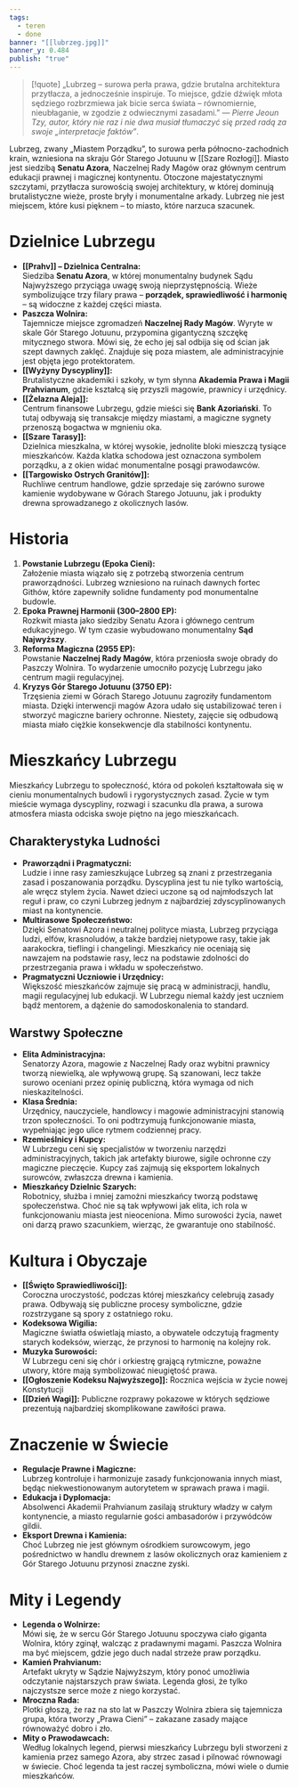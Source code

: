 ```yaml
---
tags:
  - teren
  - done
banner: "[[lubrzeg.jpg]]"
banner_y: 0.484
publish: "true"
---
```

> [!quote] „Lubrzeg – surowa perła prawa, gdzie brutalna architektura przytłacza, a jednocześnie inspiruje. To miejsce, gdzie dźwięk młota sędziego rozbrzmiewa jak bicie serca świata – równomiernie, nieubłaganie, w zgodzie z odwiecznymi zasadami.”
> — _Pierre Jeoun Tzy, autor, który nie raz i nie dwa musiał tłumaczyć się przed radą za swoje „interpretacje faktów”_.

Lubrzeg, zwany „Miastem Porządku”, to surowa perła północno-zachodnich krain, wzniesiona na skraju Gór Starego Jotuunu w [[Szare Rozłogi]]. Miasto jest siedzibą **Senatu Azora**, Naczelnej Rady Magów oraz głównym centrum edukacji prawnej i magicznej kontynentu. Otoczone majestatycznymi szczytami, przytłacza surowością swojej architektury, w której dominują brutalistyczne wieże, proste bryły i monumentalne arkady. Lubrzeg nie jest miejscem, które kusi pięknem – to miasto, które narzuca szacunek.
# **Dzielnice Lubrzegu**
- **[[Prahv]] – Dzielnica Centralna:**  
    Siedziba **Senatu Azora**, w której monumentalny budynek Sądu Najwyższego przyciąga uwagę swoją nieprzystępnością. Wieże symbolizujące trzy filary prawa – **porządek, sprawiedliwość i harmonię** – są widoczne z każdej części miasta.
- **Paszcza Wolnira:**  
    Tajemnicze miejsce zgromadzeń **Naczelnej Rady Magów**. Wyryte w skale Gór Starego Jotuunu, przypomina gigantyczną szczękę mitycznego stwora. Mówi się, że echo jej sal odbija się od ścian jak szept dawnych zaklęć. Znajduje się poza miastem, ale administracyjnie jest objęta jego protektoratem.
- **[[Wyżyny Dyscypliny]]:**  
    Brutalistyczne akademiki i szkoły, w tym słynna **Akademia Prawa i Magii Prahvianum**, gdzie kształcą się przyszli magowie, prawnicy i urzędnicy.
- **[[Żelazna Aleja]]:**  
    Centrum finansowe Lubrzegu, gdzie mieści się **Bank Azoriański**. To tutaj odbywają się transakcje między miastami, a magiczne sygnety przenoszą bogactwa w mgnieniu oka.
- **[[Szare Tarasy]]:**  
    Dzielnica mieszkalna, w której wysokie, jednolite bloki mieszczą tysiące mieszkańców. Każda klatka schodowa jest oznaczona symbolem porządku, a z okien widać monumentalne posągi prawodawców.
- **[[Targowisko Ostrych Granitów]]:**  
    Ruchliwe centrum handlowe, gdzie sprzedaje się zarówno surowe kamienie wydobywane w Górach Starego Jotuunu, jak i produkty drewna sprowadzanego z okolicznych lasów.
# **Historia**
1. **Powstanie Lubrzegu (Epoka Cieni):**  
    Założenie miasta wiązało się z potrzebą stworzenia centrum praworządności. Lubrzeg wzniesiono na ruinach dawnych fortec Githów, które zapewniły solidne fundamenty pod monumentalne budowle.
2. **Epoka Prawnej Harmonii (300–2800 EP):**  
    Rozkwit miasta jako siedziby Senatu Azora i głównego centrum edukacyjnego. W tym czasie wybudowano monumentalny **Sąd Najwyższy**.
3. **Reforma Magiczna (2955 EP):**  
    Powstanie **Naczelnej Rady Magów**, która przeniosła swoje obrady do Paszczy Wolnira. To wydarzenie umocniło pozycję Lubrzegu jako centrum magii regulacyjnej.
4. **Kryzys Gór Starego Jotuunu (3750 EP):**  
    Trzęsienia ziemi w Górach Starego Jotuunu zagroziły fundamentom miasta. Dzięki interwencji magów Azora udało się ustabilizować teren i stworzyć magiczne bariery ochronne. Niestety, zajęcie się odbudową miasta miało ciężkie konsekwencje dla stabilności kontynentu.
# **Mieszkańcy Lubrzegu**
Mieszkańcy Lubrzegu to społeczność, która od pokoleń kształtowała się w cieniu monumentalnych budowli i rygorystycznych zasad. Życie w tym mieście wymaga dyscypliny, rozwagi i szacunku dla prawa, a surowa atmosfera miasta odciska swoje piętno na jego mieszkańcach.
## **Charakterystyka Ludności**
- **Praworządni i Pragmatyczni:**  
    Ludzie i inne rasy zamieszkujące Lubrzeg są znani z przestrzegania zasad i poszanowania porządku. Dyscyplina jest tu nie tylko wartością, ale wręcz stylem życia. Nawet dzieci uczone są od najmłodszych lat reguł i praw, co czyni Lubrzeg jednym z najbardziej zdyscyplinowanych miast na kontynencie.
- **Multirasowe Społeczeństwo:**  
    Dzięki Senatowi Azora i neutralnej polityce miasta, Lubrzeg przyciąga ludzi, elfów, krasnoludów, a także bardziej nietypowe rasy, takie jak aarakockra, tieflingi i changelingi. Mieszkańcy nie oceniają się nawzajem na podstawie rasy, lecz na podstawie zdolności do przestrzegania prawa i wkładu w społeczeństwo.
- **Pragmatyczni Uczniowie i Urzędnicy:**  
    Większość mieszkańców zajmuje się pracą w administracji, handlu, magii regulacyjnej lub edukacji. W Lubrzegu niemal każdy jest uczniem bądź mentorem, a dążenie do samodoskonalenia to standard.
## **Warstwy Społeczne**
- **Elita Administracyjna:**  
    Senatorzy Azora, magowie z Naczelnej Rady oraz wybitni prawnicy tworzą niewielką, ale wpływową grupę. Są szanowani, lecz także surowo oceniani przez opinię publiczną, która wymaga od nich nieskazitelności.
- **Klasa Średnia:**  
    Urzędnicy, nauczyciele, handlowcy i magowie administracyjni stanowią trzon społeczności. To oni podtrzymują funkcjonowanie miasta, wypełniając jego ulice rytmem codziennej pracy.
- **Rzemieślnicy i Kupcy:**  
    W Lubrzegu ceni się specjalistów w tworzeniu narzędzi administracyjnych, takich jak artefakty biurowe, sigile ochronne czy magiczne pieczęcie. Kupcy zaś zajmują się eksportem lokalnych surowców, zwłaszcza drewna i kamienia.
- **Mieszkańcy Dzielnic Szarych:**  
    Robotnicy, służba i mniej zamożni mieszkańcy tworzą podstawę społeczeństwa. Choć nie są tak wpływowi jak elita, ich rola w funkcjonowaniu miasta jest nieoceniona. Mimo surowości życia, nawet oni darzą prawo szacunkiem, wierząc, że gwarantuje ono stabilność.
# **Kultura i Obyczaje**
- **[[Święto Sprawiedliwości]]:**  
    Coroczna uroczystość, podczas której mieszkańcy celebrują zasady prawa. Odbywają się publiczne procesy symboliczne, gdzie rozstrzygane są spory z ostatniego roku.
- **Kodeksowa Wigilia:**  
    Magiczne światła oświetlają miasto, a obywatele odczytują fragmenty starych kodeksów, wierząc, że przynosi to harmonię na kolejny rok.
- **Muzyka Surowości:**  
    W Lubrzegu ceni się chór i orkiestrę grającą rytmiczne, poważne utwory, które mają symbolizować nieugiętość prawa.
- **[[Ogłoszenie Kodeksu Najwyższego]]:**
	Rocznica wejścia w życie nowej Konstytucji
- **[[Dzień Wagi]]:**
	Publiczne rozprawy pokazowe w których sędziowe prezentują najbardziej skomplikowane zawiłości prawa.
# **Znaczenie w Świecie**
- **Regulacje Prawne i Magiczne:**  
    Lubrzeg kontroluje i harmonizuje zasady funkcjonowania innych miast, będąc niekwestionowanym autorytetem w sprawach prawa i magii.
- **Edukacja i Dyplomacja:**  
    Absolwenci Akademii Prahvianum zasilają struktury władzy w całym kontynencie, a miasto regularnie gości ambasadorów i przywódców gildii.
- **Eksport Drewna i Kamienia:**  
    Choć Lubrzeg nie jest głównym ośrodkiem surowcowym, jego pośrednictwo w handlu drewnem z lasów okolicznych oraz kamieniem z Gór Starego Jotuunu przynosi znaczne zyski.
# **Mity i Legendy**
- **Legenda o Wolnirze:**  
    Mówi się, że w sercu Gór Starego Jotuunu spoczywa ciało giganta Wolnira, który zginął, walcząc z pradawnymi magami. Paszcza Wolnira ma być miejscem, gdzie jego duch nadal strzeże praw porządku.
- **Kamień Prahvianum:**  
    Artefakt ukryty w Sądzie Najwyższym, który ponoć umożliwia odczytanie najstarszych praw świata. Legenda głosi, że tylko najczystsze serce może z niego korzystać.
- **Mroczna Rada:**  
    Plotki głoszą, że raz na sto lat w Paszczy Wolnira zbiera się tajemnicza grupa, która tworzy „Prawa Cieni” – zakazane zasady mające równoważyć dobro i zło.
- **Mity o Prawodawcach:**  
	Według lokalnych legend, pierwsi mieszkańcy Lubrzegu byli stworzeni z kamienia przez samego Azora, aby strzec zasad i pilnować równowagi w świecie. Choć legenda ta jest raczej symboliczna, mówi wiele o dumie mieszkańców.
